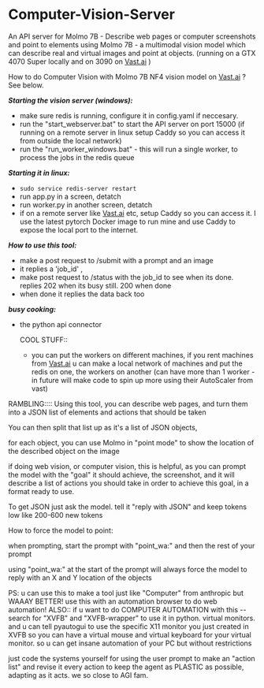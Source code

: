 # Computer-Vision-Server
An API server for Molmo 7B - Describe web pages or computer screenshots and point to elements using Molmo 7B - a multimodal vision model which can describe real and virtual images and point at objects. (running on a GTX 4070 Super locally and on 3090 on [Vast.ai](https://cloud.vast.ai/?ref_id=169168) )

How to do Computer Vision with Molmo 7B NF4 vision model on [Vast.ai](https://cloud.vast.ai/?ref_id=169168) ? See below. 

***Starting the vision server (windows):***
- make sure redis is running, configure it in config.yaml if neccesary. 
- run the "start_webserver.bat" to start the API server on port 15000 (if running on a remote server in linux setup Caddy so you can access it from outside the local network)
- run the "run_worker_windows.bat" - this will run a single worker, to process the jobs in the redis queue

***Starting it in linux:***
- ```sudo service redis-server restart```
- run app.py in a screen, detatch
- run worker.py in another screen, detatch
- if on a remote server like [Vast.ai](https://cloud.vast.ai/?ref_id=169168) etc, setup Caddy so you can access it. I use the latest pytorch Docker image to run mine and use Caddy to expose the local port to the internet.

***How to use this tool:***
- make a post request to /submit with a prompt and an image
- it replies a 'job_id' ,
- make post request to /status with the job_id to see when its done. replies 202 when its busy still. 200 when done
- when done it replies the data back too

_**busy cooking:**_
- the python api connector

  COOL STUFF::
  - you can put the workers on different machines, if you rent machines from [Vast.ai](https://cloud.vast.ai/?ref_id=169168) u can make a local network of machines and put the redis on one, the workers on another (can have more than 1 worker - in future will make code to spin up more using their AutoScaler from vast)


RAMBLING::::
Using this tool, you can describe web pages, and turn them into a JSON list of elements and actions that should be taken

You can then split that list up as it's a list of JSON objects, 

for each object, you can use Molmo in "point mode" to show the location of the described object on the image

if doing web vision, or computer vision, this is helpful, as you can prompt the model with the "goal" it should achieve, the screenshot, and it will describe a list of actions you should take in order to achieve this goal, in a format ready to use. 

To get JSON just ask the model. tell it "reply with JSON" and keep tokens low like 200-600 new tokens

How to force the model to point:

when prompting, start the prompt with "point_wa:" and then the rest of your prompt

using "point_wa:" at the start of the prompt will always force the model to reply with an X and Y location of the objects

PS: u can use this to make a tool just like "Computer" from anthropic but WAAAY BETTER! use this with an automation browser to do web automation! 
ALSO:: if u want to do COMPUTER AUTOMATION with this -- search for "XVFB" and "XVFB-wrapper" to use it in python. virtual monitors. 
and u can tell pyautogui to use the specific X11 monitor you just created in XVFB so you can have a virtual mouse and virtual keyboard for your virtual monitor. 
so u can get insane automation of your PC but without restrictions

just code the systems yourself for using the user prompt to make an "action list" and revise it every action to keep the agent as PLASTIC as possible, adapting as it acts. we so close to AGI fam.


  
